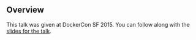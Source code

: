 <!--
{
"name" : "debugging-docker-in-production",
"version" : "0.1",
"title" : "Running Aground: Debugging Docker in Production",
"description" : "Learn about the latest developments in the Docker world.",
"freshnessDate" : 2015-06-24,
"homepage" : "http://www.slideshare.net/bcantrill/running-aground-debugging-docker-in-production?qid=2f21d81f-b1d0-459d-9ee9-64a810af2fe1&v=qf1&b=&from_search=1",
"canonicalSource" : "http://www.slideshare.net/bcantrill/running-aground-debugging-docker-in-production?qid=2f21d81f-b1d0-459d-9ee9-64a810af2fe1&v=qf1&b=&from_search=1",
"license" : "All Rights Reserved"
}
-->

<!-- @section -->

## Overview

This talk was given at DockerCon SF 2015. You can follow along with the [slides for the talk](http://www.slideshare.net/bcantrill/running-aground-debugging-docker-in-production?qid=2f21d81f-b1d0-459d-9ee9-64a810af2fe1&v=qf1&b=&from_search=1).

<!-- @asset, "contentType": "outlearn/video", "provider": "youtube", "url": "https://www.youtube.com/embed/sYQ8j02wbCY" -->
